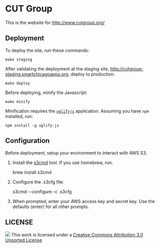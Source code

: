 # CUT Group

This is the website for http://www.cutgroup.org/

## Deployment

To deploy the site, run these commands:
    
    make staging

After validating the deployment at the staging site, http://cutgroup-staging.smartchicagoapps.org, deploy to production:
    
    make deploy

Before deploying, minify the Javascript:

    make minify

Minification requires the [`uglifyjs`](https://github.com/mishoo/UglifyJS#install-npm) application. Assuming you have `npm` installed, run:

    npm install -g uglify-js

## Configuration

Before deployment, setup your environment to interact with AWS S3.

  1. Install the [s3cmd](http://s3tools.org/s3cmd) tool. If you use homebrew, run:

        brew install s3cmd

  2. Configure the .s3cfg file:

        s3cmd --configure -c .s3cfg

  3. When prompted, enter your AWS access key and secret key. Use the defaults (enter) for all other prompts.

## LICENSE

![](http://i.creativecommons.org/l/by/3.0/80x15.png) This work is licensed under a [Creative Commons Attribution 3.0 Unported License](http://creativecommons.org/licenses/by/3.0/deed.en_US)

